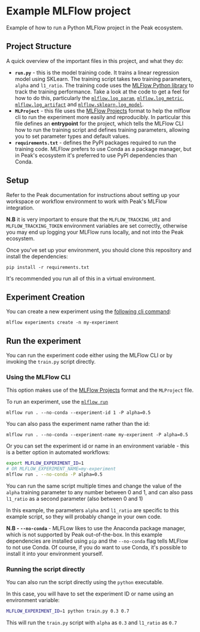 # Example MLFlow project

Example of how to run a Python MLFlow project in the Peak ecosystem.

## Project Structure

A quick overview of the important files in this project, and what they do:

- **`run.py`** - this is the model training code. It trains a linear regression model using SKLearn. The training script takes two training parameters, `alpha` and `l1_ratio`. The training code uses the [MLFlow Python library](https://www.mlflow.org/docs/latest/python_api/index.html) to track the training performance. Take a look at the code to get a feel for how to do this, particularly the [`mlflow.log_param`](https://www.mlflow.org/docs/latest/python_api/mlflow.tracking.html#mlflow.tracking.MlflowClient.log_param), [`mlflow.log_metric`](https://www.mlflow.org/docs/latest/python_api/mlflow.tracking.html#mlflow.tracking.MlflowClient.log_metric), [`mlflow.log_artifact`](https://www.mlflow.org/docs/latest/python_api/mlflow.tracking.html#mlflow.tracking.MlflowClient.log_artifact) and [`mlflow.sklearn.log_model`](https://www.mlflow.org/docs/latest/python_api/mlflow.sklearn.html#mlflow.sklearn.log_model).
- **`MLProject`** - this file uses the [MLFlow Projects](https://www.mlflow.org/docs/latest/projects.html) format to help the mlflow cli to run the experiment more easily and reproducibly. In particular this file defines an **entrypoint** for the project, which tells the MLFlow CLI how to run the training script and defines training parameters, allowing you to set parameter types and default values. 
- **`requirements.txt`** - defines the PyPI packages required to run the training code. MLFlow prefers to use Conda as a package manager, but in Peak's ecosystem it's preferred to use PyPI dependencies than Conda.

## Setup

Refer to the Peak documentation for instructions about setting up your workspace or workflow environment to work with Peak's MLFlow integration.

**N.B** it is very important to ensure that the `MLFLOW_TRACKING_URI` and `MLFLOW_TRACKING_TOKEN` environment variables are set correctly, otherwise you may end up logging your MLFlow runs locally, and not into the Peak ecosystem.

Once you've set up your environment, you should clone this repository and install the dependencies:

`pip install -r requirements.txt`

It's recommended you run all of this in a virtual environment.


## Experiment Creation

You can create a new experiment using the [following cli command](https://www.mlflow.org/docs/latest/cli.html#mlflow-run):

`mlflow experiments create -n my-experiment`

## Run the experiment

You can run the experiment code either using the MLFlow CLI or by invoking the `train.py` script directly.

### Using the MLFlow CLI

This option makes use of the [MLFlow Projects](https://www.mlflow.org/docs/latest/projects.html) format and the `MLProject` file.

To run an experiment, use the [`mlflow run`](https://www.mlflow.org/docs/latest/cli.html#mlflow-run)

`mlflow run . --no-conda --experiment-id 1 -P alpha=0.5`

You can also pass the experiment name rather than the id:

`mlflow run . --no-conda --experiment-name my-experiment -P alpha=0.5`

Or you can set the experiment id or name in an environment variable - this is a better option in automated workflows:

```bash
export MLFLOW_EXPERIMENT_ID=1
# OR MLFLOW_EXPERIMENT_NAME=my-experiment
mlflow run . --no-conda -P alpha=0.5
```

You can run the same script multiple times and change the value of the `alpha` training parameter to any number between 0 and 1, and can also pass `l1_ratio` as a second parameter (also between 0 and 1)

In this example, the parameters `alpha` and `l1_ratio` are specific to this example script, so they will probably change in your own code.

**N.B - `--no-conda`** - MLFLow likes to use the Anaconda package manager, which is not supported by Peak out-of-the-box. In this example dependencies are installed using `pip` and the `--no-conda` flag tells MLFlow to not use Conda. Of course, if you do want to use Conda, it's possible to install it into your environment yourself.

### Running the script directly

You can also run the script directly using the `python` executable.

In this case, you will have to set the experiment ID or name using an environment variable:

```bash
MLFLOW_EXPERIMENT_ID=1 python train.py 0.3 0.7
```

This will run the `train.py` script with `alpha` as `0.3` and `l1_ratio` as `0.7`
